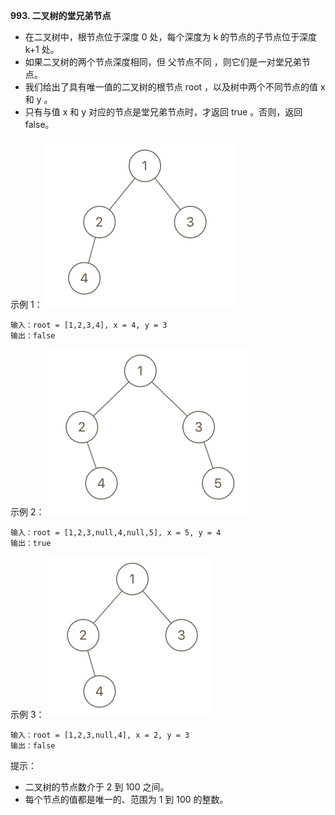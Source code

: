 **993. 二叉树的堂兄弟节点**
- 在二叉树中，根节点位于深度 0 处，每个深度为 k 的节点的子节点位于深度 k+1 处。
- 如果二叉树的两个节点深度相同，但 父节点不同 ，则它们是一对堂兄弟节点。
- 我们给出了具有唯一值的二叉树的根节点 root ，以及树中两个不同节点的值 x 和 y 。
- 只有与值 x 和 y 对应的节点是堂兄弟节点时，才返回 true 。否则，返回 false。

示例 1：
![ConsinsInBinaryTree_Easy1](../../../../../../resources/node/treenode/verify/ConsinsInBinaryTree_Easy1.png "ConsinsInBinaryTree_Easy1")
```
输入：root = [1,2,3,4], x = 4, y = 3
输出：false
```

示例 2：
![ConsinsInBinaryTree_Easy2](../../../../../../resources/node/treenode/verify/ConsinsInBinaryTree_Easy2.png "ConsinsInBinaryTree_Easy2")
```
输入：root = [1,2,3,null,4,null,5], x = 5, y = 4
输出：true
```

示例 3：
![ConsinsInBinaryTree_Easy3](../../../../../../resources/node/treenode/verify/ConsinsInBinaryTree_Easy3.png "ConsinsInBinaryTree_Easy3")
```
输入：root = [1,2,3,null,4], x = 2, y = 3
输出：false
```

提示：
- 二叉树的节点数介于 2 到 100 之间。
- 每个节点的值都是唯一的、范围为 1 到 100 的整数。